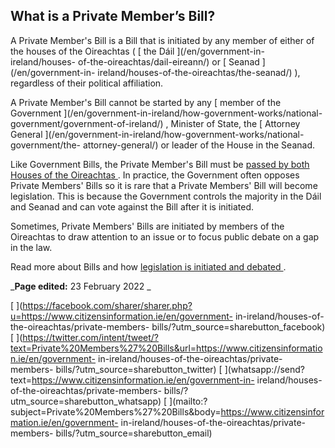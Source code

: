 ##  What is a Private Member’s Bill?

A Private Member's Bill is a Bill that is initiated by any member of either of
the houses of the Oireachtas ( [ the Dáil ](/en/government-in-ireland/houses-
of-the-oireachtas/dail-eireann/) or [ Seanad ](/en/government-in-
ireland/houses-of-the-oireachtas/the-seanad/) ), regardless of their political
affiliation.

A Private Member's Bill cannot be started by any [ member of the Government
](/en/government-in-ireland/how-government-works/national-
government/government-of-ireland/) , Minister of State, the [ Attorney General
](/en/government-in-ireland/how-government-works/national-government/the-
attorney-general/) or leader of the House in the Seanad.

Like Government Bills, the Private Member's Bill must be [ passed by both
Houses of the Oireachtas
](https://www.citizensinformation.ie/en/government_in_ireland/national_government/houses_of_the_oireachtas/legislation.html#l11326)
. In practice, the Government often opposes Private Members' Bills so it is
rare that a Private Members' Bill will become legislation. This is because the
Government controls the majority in the Dáil and Seanad and can vote against
the Bill after it is initiated.

Sometimes, Private Members' Bills are initiated by members of the Oireachtas
to draw attention to an issue or to focus public debate on a gap in the law.

Read more about Bills and how [ legislation is initiated and debated
](/en/government-in-ireland/houses-of-the-oireachtas/legislation/) .

_**Page edited:** 23 February 2022 _

[
](https://facebook.com/sharer/sharer.php?u=https://www.citizensinformation.ie/en/government-
in-ireland/houses-of-the-oireachtas/private-members-
bills/?utm_source=sharebutton_facebook) [
](https://twitter.com/intent/tweet/?text=Private%20Members%27%20Bills&url=https://www.citizensinformation.ie/en/government-
in-ireland/houses-of-the-oireachtas/private-members-
bills/?utm_source=sharebutton_twitter) [
](whatsapp://send?text=https://www.citizensinformation.ie/en/government-in-
ireland/houses-of-the-oireachtas/private-members-
bills/?utm_source=sharebutton_whatsapp) [
](mailto:?subject=Private%20Members%27%20Bills&body=https://www.citizensinformation.ie/en/government-
in-ireland/houses-of-the-oireachtas/private-members-
bills/?utm_source=sharebutton_email) [ ](javascript:void\(0\))
